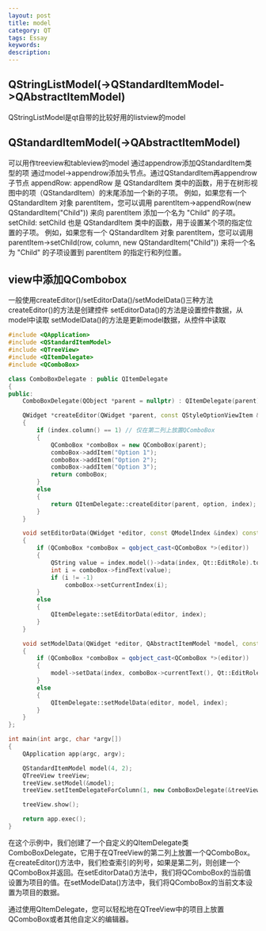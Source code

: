 ```yaml
---
layout: post
title: model
category: QT
tags: Essay
keywords: 
description: 
---
```


## QStringListModel(->QStandardItemModel->QAbstractItemModel)
QStringListModel是qt自带的比较好用的listview的model

## QStandardItemModel(->QAbstractItemModel)
可以用作treeview和tableview的model
通过appendrow添加QStandardItem类型的项
通过model->appendrow添加头节点。通过QStandardItem再appendrow子节点
appendRow:
appendRow 是 QStandardItem 类中的函数，用于在树形视图中的项（QStandardItem）的末尾添加一个新的子项。
例如，如果您有一个 QStandardItem 对象 parentItem，您可以调用 parentItem->appendRow(new QStandardItem("Child")) 来向 parentItem 添加一个名为 "Child" 的子项。
setChild:
setChild 也是 QStandardItem 类中的函数，用于设置某个项的指定位置的子项。
例如，如果您有一个 QStandardItem 对象 parentItem，您可以调用 parentItem->setChild(row, column, new QStandardItem("Child")) 来将一个名为 "Child" 的子项设置到 parentItem 的指定行和列位置。


## view中添加QCombobox
一般使用createEditor()/setEditorData()/setModelData()三种方法
createEditor()的方法是创建控件
setEditorData()的方法是设置控件数据，从model中读取
setModelData()的方法是更新model数据，从控件中读取
```cpp
#include <QApplication>
#include <QStandardItemModel>
#include <QTreeView>
#include <QItemDelegate>
#include <QComboBox>

class ComboBoxDelegate : public QItemDelegate
{
public:
    ComboBoxDelegate(QObject *parent = nullptr) : QItemDelegate(parent) {}

    QWidget *createEditor(QWidget *parent, const QStyleOptionViewItem &option, const QModelIndex &index) const override
    {
        if (index.column() == 1) // 仅在第二列上放置QComboBox
        {
            QComboBox *comboBox = new QComboBox(parent);
            comboBox->addItem("Option 1");
            comboBox->addItem("Option 2");
            comboBox->addItem("Option 3");
            return comboBox;
        }
        else
        {
            return QItemDelegate::createEditor(parent, option, index);
        }
    }

    void setEditorData(QWidget *editor, const QModelIndex &index) const override
    {
        if (QComboBox *comboBox = qobject_cast<QComboBox *>(editor))
        {
            QString value = index.model()->data(index, Qt::EditRole).toString();
            int i = comboBox->findText(value);
            if (i != -1)
                comboBox->setCurrentIndex(i);
        }
        else
        {
            QItemDelegate::setEditorData(editor, index);
        }
    }

    void setModelData(QWidget *editor, QAbstractItemModel *model, const QModelIndex &index) const override
    {
        if (QComboBox *comboBox = qobject_cast<QComboBox *>(editor))
        {
            model->setData(index, comboBox->currentText(), Qt::EditRole);
        }
        else
        {
            QItemDelegate::setModelData(editor, model, index);
        }
    }
};

int main(int argc, char *argv[])
{
    QApplication app(argc, argv);

    QStandardItemModel model(4, 2);
    QTreeView treeView;
    treeView.setModel(&model);
    treeView.setItemDelegateForColumn(1, new ComboBoxDelegate(&treeView)); // 将QComboBoxDelegate应用于第二列

    treeView.show();

    return app.exec();
}
```
在这个示例中，我们创建了一个自定义的QItemDelegate类ComboBoxDelegate，它用于在QTreeView的第二列上放置一个QComboBox。在createEditor()方法中，我们检查索引的列号，如果是第二列，则创建一个QComboBox并返回。在setEditorData()方法中，我们将QComboBox的当前值设置为项目的值。在setModelData()方法中，我们将QComboBox的当前文本设置为项目的数据。

通过使用QItemDelegate，您可以轻松地在QTreeView中的项目上放置QComboBox或者其他自定义的编辑器。
